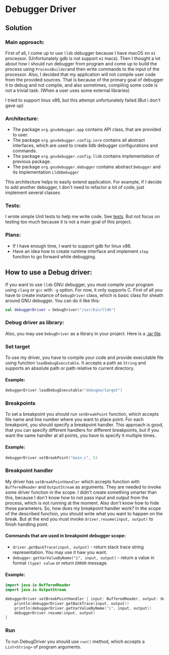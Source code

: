# Debugger Driver
## Solution
### Main approach:
First of all, I come up to use `lldb` debugger because I have macOS on `m1` processor. 
(Unfortunately gdb is not support `m1` macs).
Then I thought a lot about how I should run debugger from program and come up to build the process using 
`ProcessBuilder`and then write commands to the input of the processor.
Also, I decided that my application will not compile user code from the provided sources. 
That is because of the primary goal of debugger it to debug and not compile, and also sometimes, compiling
some code is not a trivial task. 
(When a user uses some external libraries)

I tried to support linux x86, but this attempt unfortunately failed.(But i don't gave up)
### Architecture:
- The package `org.gnudebugger.app` contains API class, that are provided to user.
- The package `org.gnudebugger.config.core` contains all abstract interfaces,
which are used to create lldb debugger configurations and commands.
- The package `org.gnudebugger.config.lldb` contains implementation of previous
package.
- The package `org.gnudebugger.debugger` contains abstract `Debugger` and its 
implementation `LldbDebugger`

This architecture helps to easily extend application. 
For example, if I decide to add another debugger, I don't need to refactor a lot of code, just implement several classes

### Tests:  
I wrote simple Unit tests to help me write code. 
See [tests](src/test/kotlin).
But not focus on testing too much
because it is not a main goal of this project.
### Plans:
- If I have enough time, I want to support gdb for linux x86.
- Have an idea how to create runtime interface and implement `step` function to go forward while debugging.

## How to use a Debug driver:
If you want to use `lldb` GNU debugger, you must compile your program using `clang` or `gcc` with `-g` option. 
For now, it only supports C. First of all you have to create instance of `DebugDriver` class, which is basic 
class for sheath around GNU debugger. You can do it like this: 
```kotlin
val debuggerDriver = DebugDriver("/usr/bin/lldb")
```
### Debug driver as library:
Also, you may use `DebugDriver` as a library in your project. 
Here is a [.jar file](/build/libs/GNU_Debugger_Driver-1.0-SNAPSHOT.jar).

### Set target
To use my driver, you have to compile your code and provide executable file using function `loadDebugExecutable`.
It accepts a path as `String` and supports an absolute path or path relative to current directory.
#### Example:
```kotlin
debuggerDriver.loadDebugExecutable("debugee/target")
```
### Breakpoints
To set a breakpoint you should run `setBreakPoint` function, which accepts file name and line number where
you want to place point.
For each breakpoint, you should specify a breakpoint handler.
This approach is good, that you can specify different
handlers for different breakpoints, but if you want the same handler at all points, you have to specify it multiple 
times.
#### Example:
```kotlin
debuggerDriver.setBreakPoint("main.c", 5)
```
### Breakpoint handler
My driver has `setBreakPointHandler` which accepts function with `BufferedReader` and `OutputStream` as arguments.
They are needed to invoke some driver function in the scope. 
I didn't create something smarter than this, because I don't know how to not pass input and output from the process,
which is not running at the moment. Also don't know how to hide these parameters.
So, how does my breakpoint handler work? In the scope of the described function, you should write what you want to happen on
the break. But at the end you must invoke `driver.resume(input, output)` to finish handling point.

#### Commands that are used in breakpoint debugger scope:
- `driver.getBackTrace(input, output)` - return stack trace string representation. You may use it haw you want.
- `debugger.getVarValueByName("i", input, output)` - return a value in format `(type) value` or return 
`ERROR` message.
#### Example:

```kotlin
import java.io.BufferedReader
import java.io.OutputStream

debuggerDriver.setBreakPointHandler { input: BufferedReader, output: OutputStream ->
    println(debuggerDriver.getBackTrace(input, output))
    println(debuggerDriver.getVarValueByName("i", input, output))
    debuggerDriver.resume(input, output)
}
```
### Run
To run DebugDriver you should use `run()` method, which accepts a `List<String>` of program arguments.

